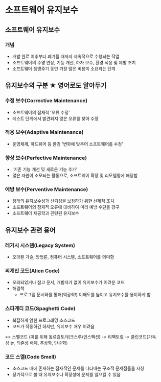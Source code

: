 # 소프트웨어 유지보수
## 소프트웨어 유지보수
### 개념
- 개발 완료 이후부터 폐기될 때까지 지속적으로 수행되는 작업
- 소프트웨어의 수명 연장, 기능 개선, 하자 보수, 환경 적응 및 예방 조치
- 소프트웨어 생명주기 동안 가장 많은 비용이 소요되는 단계

## 유지보수의 구분 ★ 영어로도 알아두기
### 수정 보수(Corrective Maintenance)
- 소프트웨어의 잠재적 '오류 수정'
- 테스트 단계에서 발견되지 않은 오류를 찾아 수정
### 적응 보수(Adaptive Maintenance)
- 운영체제, 하드웨어 등 환경 '변화에 맞추어 소프트웨어를 수정'
### 향상 보수(Perfective Maintenance)
- '기존 기능 개선 및 새로운 기능 추가'
- 많은 자원이 소모되는 활동으로, 소프트웨어 확장 및 리모델링에 해당함
### 예방 보수(Perventive Maintenance)
- 장래의 유지보수성과 신뢰성을 보장하가 위한 선제적 조치
- 소프트웨어의 잠재적 오류에 대비하여 미리 예방 수단을 강구
- 소프트웨어 재공학과 관련된 유지보수

## 유지보수 관련 용어
### 레거시 시스템(Legacy System)
- 오래된 기술, 방법론, 컴퓨터 시스템, 소프트웨어를 의미함
### 외계인 코드(Alien Code)
- 오래되었거나 참고 문서, 개발자가 없어 유지보수가 어려운 코드
- 해결책
  - 프로그램 문서화를 통해(역공학!) 이해도를 높이고 유지보수를 용이하게 함
### 스파게티 코드(Spaghetti Code)
- 복잡하게 얽힌 프로그래밍 소스코드
- 코드가 작동하긴 하지만, 유지보수 매우 어려움

=> 스멜코드 (이를 위해 동료검토/워크스루/인스펙션) -> 리팩토링 -> 클린코드(가독성 높, 의존성 배제, 추상화, 단순화)


### 코드 스멜(Code Smell)
- 소스코드 내에 존재하는 잠재적인 문제를 나타내는 구조적 문제점들을 지칭
- 장기적으로 볼 때 유지보수나 확장성에 문제를 일으킬 수 있음
